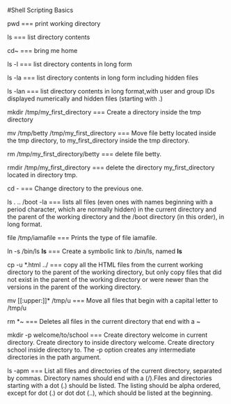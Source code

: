 #Shell Scripting Basics

pwd === print working directory

ls === list directory contents

cd~ === bring me home

ls -l === list directory contents in long form

ls -la === list directory contents in long form including hidden files

ls -lan === list directory contents in long format,with user and group IDs displayed numerically  and  hidden files (starting with .)

mkdir /tmp/my_first_directory === Create a  directory inside the tmp directory

mv /tmp/betty /tmp/my_first_directory === Move file betty located inside the tmp directory, to my_first_directory inside the tmp directory.

rm /tmp/my_first_directory/betty === delete file betty.

rmdir /tmp/my_first_directory === delete the directory my_first_directory located in directory tmp.

cd - === Change directory to the previous one.

ls . .. /boot -la === lists all files (even ones with names beginning with a period character, which are normally hidden) in the current directory and the parent of the working directory and the /boot directory (in this order), in long format.

file /tmp/iamafile === Prints the type of file iamafile.

ln -s /bin/ls __ls__ === Create a symbolic link to /bin/ls, named __ls__

cp -u *.html ../ === copy all the HTML files from the current working directory to the parent of the working directory, but only copy files that did not exist in the parent of the working directory or were newer than the versions in the parent of the working directory.

mv [[:upper:]]* /tmp/u === Move all files that begin with a capital letter to /tmp/u

rm *~ === Deletes all files in the current directory that end with a ~

mkdir -p welcome/to/school === Create directory welcome in current directory. Create directory to inside directory welcome. Create directory school inside directory to. The -p option creates any intermediate directories in the path argument.

ls -apm === List all files and directories of the current directory, separated by commas. Directory names should end with a (/).Files and directories starting with a dot (.) should be listed. The listing should be alpha ordered, except for dot (.) or dot dot (..), which should be listed at the beginning.

